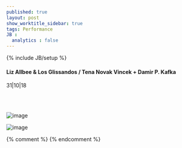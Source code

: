 ```yaml
---
published: true
layout: post
show_worktitle_sidebar: true
tags: Performance
JB :
  analytics : false
---
```


{% include JB/setup %}




<p>
<h4>Liz Allbee & Los Glissandos / Tena Novak Vincek + Damir P. Kafka</h4>
31|10|18<br />


<br /><br />
</p><p>
<img src="{{ site.url }}/images/liz_allbee.jpg" alt="image">
</p><p>
<img src="{{ site.url }}/images/glissandos.jpg" alt="image">	
</p>



{% comment %}
{% endcomment %}
